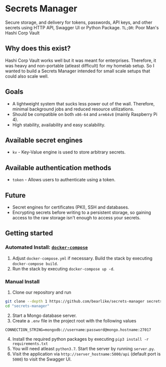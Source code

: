 # Secrets Manager
Secure storage, and delivery for tokens, passwords, API keys, and other secrets using HTTP API, Swagger UI or Python Package.
`TL;DR`: Poor Man's Hashi Corp Vault 

## Why does this exist?
Hashi Corp Vault works well but it was meant for enterprises. Therefore, it was heavy and non-portable (atleast difficult) for my homelab setup. So I wanted to build a Secrets Manager intended for small scale setups that could also scale well. 

## Goals
- A lightweight system that sucks less power out of the wall. Therefore, minimal background jobs and reduced resource utilizations.
- Should be compatible on both `x86-64` and `arm64v8` (mainly Raspberry Pi 4).
- High stability, availability and easy scalability.      

## Available secret engines
- `kv` - Key-Value engine is used to store arbitrary secrets.

## Available authentication methods
- `token` - Allows users to authenticate using a token.

## Future
- Secret engines for certificates (PKI), SSH and databases.
- Encrypting secrets before writing to a persistent storage, so gaining access to the raw storage isn't enough to access your secrets.

## Getting started
### Automated Install: [`docker-compose`](https://docs.docker.com/compose/install/)
1. Adjust `docker-compose.yml` if necessary. Build the stack by executing `docker-compose build`.
2. Run the stack by executing `docker-compose up -d`.

### Manual Install
1. Clone our repository and run
```bash
git clone --depth 1 https://github.com/bearlike/secrets-manager secrets-manager
cd "secrets-manager"
```
2. Start a Mongo database server. 
3. Create a `.env` file in the project root with the following values
```
CONNECTION_STRING=mongodb://username:password@mongo.hostname:27017
```
4. Install the required python packages by executing `pip3 install -r requirements.txt`
5. You will need atleast `python3.7`. Start the server by running `server.py`.
6. Visit the application via `http://server_hostname:5000/api` (default port is `5000`) to visit the Swagger UI. 